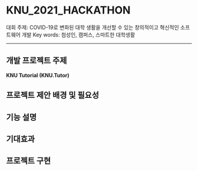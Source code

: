 # KNU_2021_HACKATHON 
   대회 주제: COVID-19로 변화된 대학 생활을 개선할 수 있는 창의적이고 혁신적인 소프트웨어 개발
   Key words: 첨성인, 캠퍼스, 스마트한 대학생활

---

## 개발 프로젝트 주제

**KNU Tutorial (KNU.Tutor)**


## 프로젝트 제안 배경 및 필요성





## 기능 설명





## 기대효과 






## 프로젝트 구현




